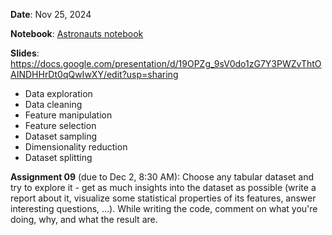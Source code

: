 **Date**: Nov 25, 2024

**Notebook**: [Astronauts notebook](astronauts_data_science.ipynb)

**Slides**: https://docs.google.com/presentation/d/19OPZg_9sV0do1zG7Y3PWZvThtOAINDHHrDt0qQwIwXY/edit?usp=sharing

* Data exploration
* Data cleaning
* Feature manipulation
* Feature selection
* Dataset sampling
* Dimensionality reduction
* Dataset splitting


**Assignment 09** (due to Dec 2, 8:30 AM):
Choose any tabular dataset and try to explore it - get as much insights into the dataset as possible (write a report about it, visualize some statistical properties of its features, answer interesting questions, …). While writing the code, comment on what you're doing, why, and what the result are.


